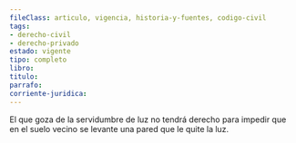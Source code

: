 ```yaml
---
fileClass: articulo, vigencia, historia-y-fuentes, codigo-civil
tags:
- derecho-civil
- derecho-privado
estado: vigente
tipo: completo
libro:
titulo:
parrafo:
corriente-juridica:
---
```

El que goza de la servidumbre de luz no tendrá derecho para impedir que en el suelo vecino se levante una pared que le quite la luz.